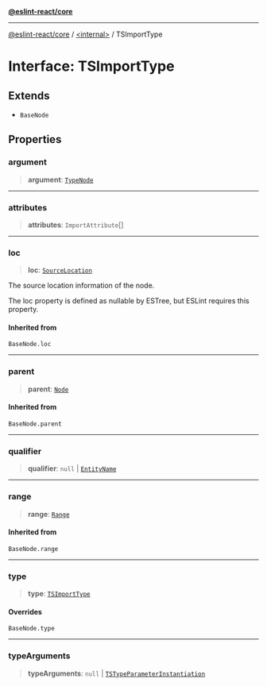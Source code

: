 [**@eslint-react/core**](../../README.md)

***

[@eslint-react/core](../../README.md) / [\<internal\>](../README.md) / TSImportType

# Interface: TSImportType

## Extends

- `BaseNode`

## Properties

### argument

> **argument**: [`TypeNode`](../type-aliases/TypeNode.md)

***

### attributes

> **attributes**: `ImportAttribute`[]

***

### loc

> **loc**: [`SourceLocation`](SourceLocation.md)

The source location information of the node.

The loc property is defined as nullable by ESTree, but ESLint requires this property.

#### Inherited from

`BaseNode.loc`

***

### parent

> **parent**: [`Node`](../type-aliases/Node.md)

#### Inherited from

`BaseNode.parent`

***

### qualifier

> **qualifier**: `null` \| [`EntityName`](../type-aliases/EntityName.md)

***

### range

> **range**: [`Range`](../type-aliases/Range.md)

#### Inherited from

`BaseNode.range`

***

### type

> **type**: [`TSImportType`](../README.md#tsimporttype)

#### Overrides

`BaseNode.type`

***

### typeArguments

> **typeArguments**: `null` \| [`TSTypeParameterInstantiation`](TSTypeParameterInstantiation.md)
